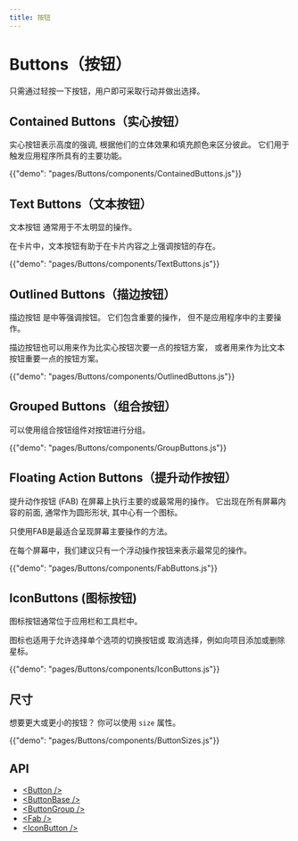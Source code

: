 ```yaml
---
title: 按钮
---
```


# Buttons（按钮）

<p class="description">只需通过轻按一下按钮，用户即可采取行动并做出选择。</p>

## Contained Buttons（实心按钮）

实心按钮表示高度的强调, 根据他们的立体效果和填充颜色来区分彼此。 它们用于触发应用程序所具有的主要功能。

{{"demo": "pages/Buttons/components/ContainedButtons.js"}}

## Text Buttons（文本按钮）

文本按钮 通常用于不太明显的操作。

在卡片中，文本按钮有助于在卡片内容之上强调按钮的存在。

{{"demo": "pages/Buttons/components/TextButtons.js"}}

## Outlined Buttons（描边按钮）

描边按钮 是中等强调按钮。 它们包含重要的操作， 但不是应用程序中的主要操作。

描边按钮也可以用来作为比实心按钮次要一点的按钮方案， 或者用来作为比文本按钮重要一点的按钮方案。

{{"demo": "pages/Buttons/components/OutlinedButtons.js"}}

## Grouped Buttons（组合按钮）

可以使用组合按钮组件对按钮进行分组。

{{"demo": "pages/Buttons/components/GroupButtons.js"}}

## Floating Action Buttons（提升动作按钮）

提升动作按钮 (FAB) 在屏幕上执行主要的或最常用的操作。 它出现在所有屏幕内容的前面, 通常作为圆形形状, 其中心有一个图标。

只使用FAB是最适合呈现屏幕主要操作的方法。

在每个屏幕中，我们建议只有一个浮动操作按钮来表示最常见的操作。

{{"demo": "pages/Buttons/components/FabButtons.js"}}

## IconButtons (图标按钮)

图标按钮通常位于应用栏和工具栏中。

图标也适用于允许选择单个选项的切换按钮或 取消选择，例如向项目添加或删除星标。

{{"demo": "pages/Buttons/components/IconButtons.js"}}

## 尺寸

想要更大或更小的按钮？ 你可以使用 ```size``` 属性。

{{"demo": "pages/Buttons/components/ButtonSizes.js"}}

## API

- [&lt;Button /&gt;](/api/Button/)
- [&lt;ButtonBase /&gt;](/api/ButtonBase/)
- [&lt;ButtonGroup /&gt;](/api/ButtonGroup/)
- [&lt;Fab /&gt;](/api/Fab/)
- [&lt;IconButton /&gt;](/api/IconButton/)
